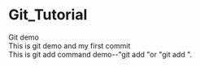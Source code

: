 # Git_Tutorial
Git demo
<br>
This is git demo and my first commit
<br>
This is git add command demo--"git add <filename>"or "git add ".